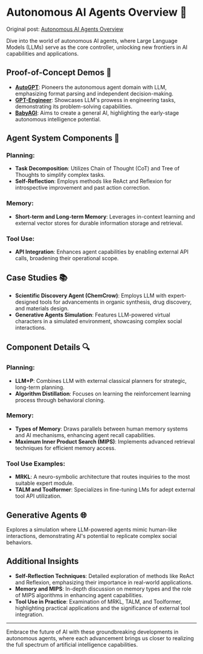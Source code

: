 # Autonomous AI Agents Overview 🤖

Original post: [Autonomous AI Agents Overview](https://lilianweng.github.io/posts/2023-06-23-agent/)

Dive into the world of autonomous AI agents, where Large Language Models (LLMs) serve as the core controller, unlocking new frontiers in AI capabilities and applications.

## Proof-of-Concept Demos 🚀

- **[AutoGPT](https://github.com/Significant-Gravitas/Auto-GPT)**: Pioneers the autonomous agent domain with LLM, emphasizing format parsing and independent decision-making.
- **[GPT-Engineer](https://github.com/AntonOsika/gpt-engineer)**: Showcases LLM's prowess in engineering tasks, demonstrating its problem-solving capabilities.
- **[BabyAGI](https://github.com/yoheinakajima/babyagi)**: Aims to create a general AI, highlighting the early-stage autonomous intelligence potential.

## Agent System Components 🧠

### Planning:
- **Task Decomposition**: Utilizes Chain of Thought (CoT) and Tree of Thoughts to simplify complex tasks.
- **Self-Reflection**: Employs methods like ReAct and Reflexion for introspective improvement and past action correction.

### Memory:
- **Short-term and Long-term Memory**: Leverages in-context learning and external vector stores for durable information storage and retrieval.

### Tool Use:
- **API Integration**: Enhances agent capabilities by enabling external API calls, broadening their operational scope.

## Case Studies 📚

- **Scientific Discovery Agent (ChemCrow)**: Employs LLM with expert-designed tools for advancements in organic synthesis, drug discovery, and materials design.
- **Generative Agents Simulation**: Features LLM-powered virtual characters in a simulated environment, showcasing complex social interactions.

## Component Details 🔍

### Planning:
- **LLM+P**: Combines LLM with external classical planners for strategic, long-term planning.
- **Algorithm Distillation**: Focuses on learning the reinforcement learning process through behavioral cloning.

### Memory:
- **Types of Memory**: Draws parallels between human memory systems and AI mechanisms, enhancing agent recall capabilities.
- **Maximum Inner Product Search (MIPS)**: Implements advanced retrieval techniques for efficient memory access.

### Tool Use Examples:
- **MRKL**: A neuro-symbolic architecture that routes inquiries to the most suitable expert module.
- **TALM and Toolformer**: Specializes in fine-tuning LMs for adept external tool API utilization.

## Generative Agents 🌐

Explores a simulation where LLM-powered agents mimic human-like interactions, demonstrating AI's potential to replicate complex social behaviors.

## Additional Insights

- **Self-Reflection Techniques**: Detailed exploration of methods like ReAct and Reflexion, emphasizing their importance in real-world applications.
- **Memory and MIPS**: In-depth discussion on memory types and the role of MIPS algorithms in enhancing agent capabilities.
- **Tool Use in Practice**: Examination of MRKL, TALM, and Toolformer, highlighting practical applications and the significance of external tool integration.

---

Embrace the future of AI with these groundbreaking developments in autonomous agents, where each advancement brings us closer to realizing the full spectrum of artificial intelligence capabilities.
